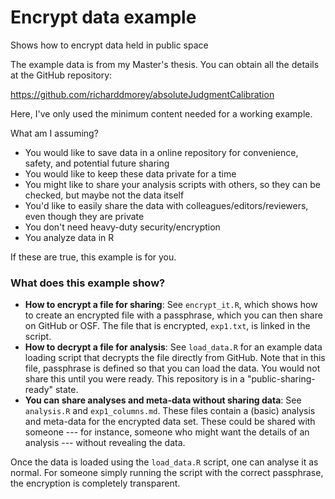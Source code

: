 # Encrypt data example
Shows how to encrypt data held in public space

The example data is from my Master's thesis. You can obtain all the details at the GitHub repository:

https://github.com/richarddmorey/absoluteJudgmentCalibration

Here, I've only used the minimum content needed for a working example.

What am I assuming?

* You would like to save data in a online repository for convenience, safety, and potential future sharing
* You would like to keep these data private for a time
* You might like to share your analysis scripts with others, so they can be checked, but maybe not the data itself
* You'd like to easily share the data with colleagues/editors/reviewers, even though they are private
* You don't need heavy-duty security/encryption
* You analyze data in R

If these are true, this example is for you.

### What does this example show?

* **How to encrypt a file for sharing**: See `encrypt_it.R`, which shows how to create an encrypted file with a passphrase, which you can then share on GitHub or OSF. The file that is encrypted, `exp1.txt`, is linked in the script.
* **How to decrypt a file for analysis**: See `load_data.R` for an example data loading script that decrypts the file directly from GitHub. Note that in this file, passphrase is defined so that you can load the data. You would not share this until you were ready. This repository is in a "public-sharing-ready" state.
* **You can share analyses and meta-data without sharing data**: See `analysis.R` and `exp1_columns.md`. These files contain a (basic) analysis and meta-data for the encrypted data set. These could be shared with someone --- for instance, someone who might want the details of an analysis --- without revealing the data.

Once the data is loaded using the `load_data.R` script, one can analyse it as normal. For someone simply running the script with the correct passphrase, the encryption is completely transparent.

